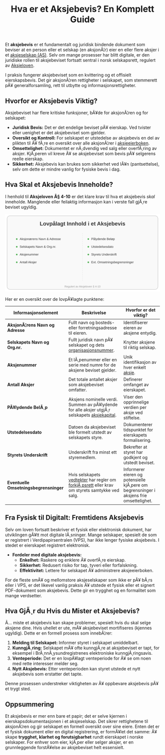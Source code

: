 ﻿---
title: "Hva er et Aksjebevis? En Komplett Guide"
meta_title: "Hva er et Aksjebevis? En Komplett Guide"
meta_description: 'Et **aksjebevis** er et fundamentalt og juridisk bindende dokument som beviser at en person eller et selskap (en aksjonÃ¦r) eier en eller flere aksjer i et [aks...'
slug: hva-er-et-aksjebevis
type: blog
layout: pages/single
---

Et **aksjebevis** er et fundamentalt og juridisk bindende dokument som beviser at en person eller et selskap (en aksjonÃ¦r) eier en eller flere aksjer i et [aksjeselskap (AS)](/blogs/regnskap/hva-er-et-aksjeselskap "Hva er et aksjeselskap?"). Selv om mange prosesser har blitt digitale, er den juridiske rollen til aksjebeviset fortsatt sentral i norsk selskapsrett, regulert av [Aksjeloven](/blogs/regnskap/hva-er-aksjeloven "Utforsk Aksjeloven i detalj").

I praksis fungerer aksjebeviset som en kvittering og et offisielt eierskapsbevis. Det gir aksjonÃ¦ren rettigheter i selskapet, som stemmerett pÃ¥ generalforsamling, rett til utbytte og informasjonsrettigheter.

## Hvorfor er Aksjebevis Viktig?

Aksjebeviset har flere kritiske funksjoner, bÃ¥de for aksjonÃ¦ren og for selskapet:

*   **Juridisk Bevis:** Det er det endelige beviset pÃ¥ eierskap. Ved tvister eller uenighet er det aksjebeviset som gjelder.
*   **Oversikt og Kontroll:** For selskapet er utstedelse av aksjebevis en del av plikten til Ã¥ fÃ¸re en oversikt over alle aksjonÃ¦rer i [aksjeeierboken](/blogs/regnskap/hva-er-en-aksjeeierbok "Alt om Aksjeeierboken").
*   **Omsettelighet:** Dokumentet er nÃ¸dvendig ved salg eller overfÃ¸ring av aksjer. KjÃ¸peren vil kreve Ã¥ se aksjebeviset som bevis pÃ¥ selgerens reelle eierskap.
*   **Sikkerhet:** Aksjebevis kan brukes som sikkerhet ved lÃ¥n (pantsettelse), selv om dette er mindre vanlig for fysiske bevis i dag.

## Hva Skal et Aksjebevis Inneholde?

I henhold til **Aksjeloven Â§ 4-10** er det klare krav til hva et aksjebevis *skal* inneholde. Manglende eller feilaktig informasjon kan i verste fall gjÃ¸re beviset ugyldig.

![Innhold i et aksjebevis](innhold-i-et-aksjebevis.svg)

Her er en oversikt over de lovpÃ¥lagte punktene:

| Informasjonselement          | Beskrivelse                                                                                                                                 | Hvorfor er det viktig?                                                                         |
| --------------------------- | ------------------------------------------------------------------------------------------------------------------------------------------- | ---------------------------------------------------------------------------------------------- |
| **AksjonÃ¦rens Navn og Adresse** | Fullt navn og bosteds- eller forretningsadresse til eieren.                                                                                  | Identifiserer eieren av aksjene entydig.                                                       |
| **Selskapets Navn og Org.nr.**  | Fullt juridisk navn pÃ¥ selskapet og dets [organisasjonsnummer](/blogs/regnskap/hva-er-organisasjonsnummer "Hva er et organisasjonsnummer?"). | Knytter aksjene til riktig selskap.                                                            |
| **Aksjenummer**               | Et lÃ¸penummer eller en serie med numre for de aksjene beviset gjelder.                                                                       | Unik identifikasjon av hver enkelt [aksje](/blogs/regnskap/hva-er-en-aksje "Les mer om aksjer"). |
| **Antall Aksjer**             | Det totale antallet aksjer som aksjebeviset omfatter.                                                                                       | Definerer omfanget av eierskapet.                                                              |
| **PÃ¥lydende BelÃ¸p**           | Aksjens nominelle verdi. Summen av pÃ¥lydende for alle aksjer utgjÃ¸r selskapets [aksjekapital](/blogs/regnskap/hva-er-aksjekapital "Guide til aksjekapital"). | Viser den opprinnelige verdien per aksje ved stiftelse.                                        |
| **Utstedelsesdato**           | Datoen da aksjebeviset ble formelt utstedt av selskapets styre.                                                                             | Dokumenterer tidspunktet for eierskapets formalisering.                                        |
| **Styrets Underskrift**       | Underskrift fra minst ett styremedlem.                                                                                                      | Bekrefter at styret har godkjent og utstedt beviset.                                           |
| **Eventuelle Omsetningsbegrensninger** | Hvis selskapets [vedtekter](/blogs/regnskap/hva-er-vedtekter-for-aksjeselskap "Slik skriver du vedtekter for AS") har regler om [forkjÃ¸psrett](/blogs/regnskap/forkjopsrett "Hva er en ForkjÃ¸psrett? Retten til Ã¥ kjÃ¸pe aksjer fÃ¸r eksterne") eller krav om styrets samtykke ved salg. | Informerer eieren og potensielle kjÃ¸pere om begrensninger i aksjens frie omsettelighet. |

## Fra Fysisk til Digitalt: Fremtidens Aksjebevis

Selv om loven fortsatt beskriver et fysisk eller elektronisk dokument, har utviklingen gÃ¥tt mot digitale lÃ¸sninger. Mange selskaper, spesielt de som er registrert i Verdipapirsentralen (VPS), har ikke lenger fysiske aksjebevis. I stedet er eierskapet registrert elektronisk.

*   **Fordeler med digitale aksjebevis:**
    *   **Enkelhet:** Raskere og enklere Ã¥ overfÃ¸re eierskap.
    *   **Sikkerhet:** Redusert risiko for tap, tyveri eller forfalskning.
    *   **Effektivitet:** Lettere for selskapet Ã¥ administrere aksjeeierboken.

For de fleste smÃ¥ og mellomstore aksjeselskaper som ikke er pÃ¥ bÃ¸rs eller i VPS, er det likevel vanlig praksis Ã¥ utstede et fysisk eller et signert PDF-dokument som aksjebevis. Dette gir en trygghet og en formalitet som mange verdsetter.

## Hva GjÃ¸r du Hvis du Mister et Aksjebevis?

Ã… miste et aksjebevis kan skape problemer, spesielt hvis du skal selge aksjene dine. Hvis uhellet er ute, mÃ¥ aksjebeviset mortifiseres (kjennes ugyldig). Dette er en formell prosess som innebÃ¦rer:

1.  **Melding til Selskapet:** Informer styret i selskapet umiddelbart.
2.  **KunngjÃ¸ring:** Selskapet mÃ¥ ofte kunngjÃ¸re at aksjebeviset er tapt, for eksempel i BrÃ¸nnÃ¸ysundregistrenes elektroniske kunngjÃ¸ringsavis.
3.  **Venteperiode:** Det er en lovpÃ¥lagt venteperiode for Ã¥ se om noen med rette interesser melder seg.
4.  **Nytt Aksjebevis:** Etter venteperioden kan styret utstede et nytt aksjebevis som erstatter det tapte.

Denne prosessen understreker viktigheten av Ã¥ oppbevare aksjebevis pÃ¥ et trygt sted.

## Oppsummering

Et aksjebevis er mer enn bare et papir; det er selve kjernen i eierskapsdokumentasjonen i et aksjeselskap. Det sikrer rettighetene til aksjonÃ¦ren og gir selskapet en formell oversikt over sine eiere. Enten det er et fysisk dokument eller en digital registrering, er formÃ¥let det samme: Ã¥ skape **trygghet, klarhet og forutsigbarhet** rundt eierskapet i norske selskaper. For enhver som eier, kjÃ¸per eller selger aksjer, er en grunnleggende forstÃ¥else av aksjebeviset helt essensielt.


